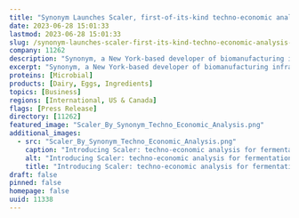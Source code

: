 ```yaml
---
title: "Synonym Launches Scaler, first-of-its-kind techno-economic analysis solution"
date: 2023-06-28 15:01:33
lastmod: 2023-06-28 15:01:33
slug: /synonym-launches-scaler-first-its-kind-techno-economic-analysis-solution
company: 11262
description: "Synonym, a New York-based developer of biomanufacturing infrastructure, today publicly launched ScalerTM, the first fully interactive, free, online tool enabling synthetic biology companies to project their costs of production and operations at commercial scale."
excerpt: "Synonym, a New York-based developer of biomanufacturing infrastructure, today publicly launched ScalerTM, the first fully interactive, free, online tool enabling synthetic biology companies to project their costs of production and operations at commercial scale."
proteins: [Microbial]
products: [Dairy, Eggs, Ingredients]
topics: [Business]
regions: [International, US & Canada]
flags: [Press Release]
directory: [11262]
featured_image: "Scaler_By_Synonym_Techno_Economic_Analysis.png"
additional_images:
  - src: "Scaler_By_Synonym_Techno_Economic_Analysis.png"
    caption: "Introducing Scaler: techno-economic analysis for fermentation"
    alt: "Introducing Scaler: techno-economic analysis for fermentation"
    title: "Introducing Scaler: techno-economic analysis for fermentation"
draft: false
pinned: false
homepage: false
uuid: 11338
---
```

